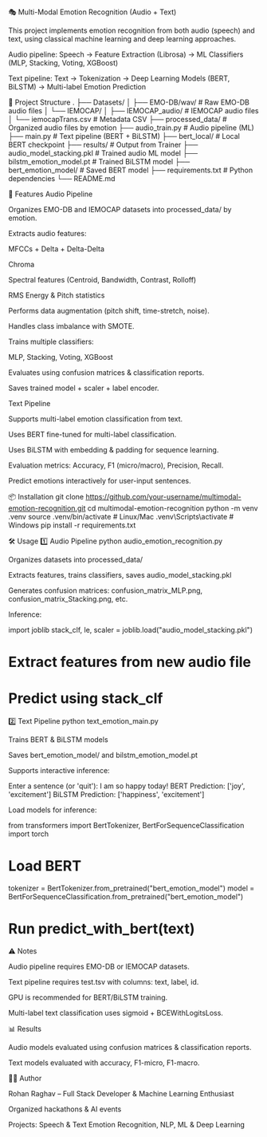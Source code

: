 🎭 Multi-Modal Emotion Recognition (Audio + Text)

This project implements emotion recognition from both audio (speech) and text, using classical machine learning and deep learning approaches.

Audio pipeline: Speech → Feature Extraction (Librosa) → ML Classifiers (MLP, Stacking, Voting, XGBoost)

Text pipeline: Text → Tokenization → Deep Learning Models (BERT, BiLSTM) → Multi-label Emotion Prediction

📂 Project Structure
.
├── Datasets/
│   ├── EMO-DB/wav/             # Raw EMO-DB audio files
│   └── IEMOCAP/
│       ├── IEMOCAP_audio/      # IEMOCAP audio files
│       └── iemocapTrans.csv    # Metadata CSV
├── processed_data/             # Organized audio files by emotion
├── audio_train.py # Audio pipeline (ML)
├── main.py        # Text pipeline (BERT + BiLSTM)
├── bert_local/                 # Local BERT checkpoint
├── results/                    # Output from Trainer
├── audio_model_stacking.pkl     # Trained audio ML model
├── bilstm_emotion_model.pt      # Trained BiLSTM model
├── bert_emotion_model/          # Saved BERT model
├── requirements.txt            # Python dependencies
└── README.md

🚀 Features
Audio Pipeline

Organizes EMO-DB and IEMOCAP datasets into processed_data/ by emotion.

Extracts audio features:

MFCCs + Delta + Delta-Delta

Chroma

Spectral features (Centroid, Bandwidth, Contrast, Rolloff)

RMS Energy & Pitch statistics

Performs data augmentation (pitch shift, time-stretch, noise).

Handles class imbalance with SMOTE.

Trains multiple classifiers:

MLP, Stacking, Voting, XGBoost

Evaluates using confusion matrices & classification reports.

Saves trained model + scaler + label encoder.

Text Pipeline

Supports multi-label emotion classification from text.

Uses BERT fine-tuned for multi-label classification.

Uses BiLSTM with embedding & padding for sequence learning.

Evaluation metrics: Accuracy, F1 (micro/macro), Precision, Recall.

Predict emotions interactively for user-input sentences.

📦 Installation
git clone https://github.com/your-username/multimodal-emotion-recognition.git
cd multimodal-emotion-recognition
python -m venv .venv
source .venv/bin/activate   # Linux/Mac
.venv\Scripts\activate      # Windows
pip install -r requirements.txt

🛠 Usage
1️⃣ Audio Pipeline
python audio_emotion_recognition.py


Organizes datasets into processed_data/

Extracts features, trains classifiers, saves audio_model_stacking.pkl

Generates confusion matrices: confusion_matrix_MLP.png, confusion_matrix_Stacking.png, etc.

Inference:

import joblib
stack_clf, le, scaler = joblib.load("audio_model_stacking.pkl")
# Extract features from new audio file
# Predict using stack_clf

2️⃣ Text Pipeline
python text_emotion_main.py


Trains BERT & BiLSTM models

Saves bert_emotion_model/ and bilstm_emotion_model.pt

Supports interactive inference:

Enter a sentence (or 'quit'): I am so happy today!
BERT Prediction: ['joy', 'excitement']
BiLSTM Prediction: ['happiness', 'excitement']


Load models for inference:

from transformers import BertTokenizer, BertForSequenceClassification
import torch

# Load BERT
tokenizer = BertTokenizer.from_pretrained("bert_emotion_model")
model = BertForSequenceClassification.from_pretrained("bert_emotion_model")
# Run predict_with_bert(text)

⚠️ Notes

Audio pipeline requires EMO-DB or IEMOCAP datasets.

Text pipeline requires test.tsv with columns: text, label, id.

GPU is recommended for BERT/BiLSTM training.

Multi-label text classification uses sigmoid + BCEWithLogitsLoss.

📊 Results

Audio models evaluated using confusion matrices & classification reports.

Text models evaluated with accuracy, F1-micro, F1-macro.

👨‍💻 Author

Rohan Raghav – Full Stack Developer & Machine Learning Enthusiast

Organized hackathons & AI events

Projects: Speech & Text Emotion Recognition, NLP, ML & Deep Learning
